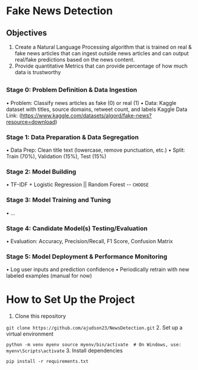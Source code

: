 # Fake News Detection

## Objectives
1. Create a Natural Language Processing algorithm that is trained on real & fake news articles that can ingest outside news articles and can output real/fake predictions based on the news content.
2. Provide quantitative Metrics that can provide percentage of how much data is trustworthy

## 
### Stage 0: Problem Definition & Data Ingestion
• Problem: Classify news articles as fake (0) or real (1)
• Data: Kaggle dataset with titles, source domains, retweet count, and labels 
Kaggle Data Link: (https://www.kaggle.com/datasets/algord/fake-news?resource=download)
### Stage 1: Data Preparation & Data Segregation
• Data Prep: Clean title text (lowercase, remove punctuation, etc.)
• Split: Train (70%), Validation (15%), Test (15%)
### Stage 2: Model Building
• TF-IDF + Logistic Regression || Random Forest -- `CHOOSE`
### Stage 3: Model Training and Tuning
• ...
### Stage 4: Candidate Model(s) Testing/Evaluation
• Evaluation: Accuracy, Precision/Recall, F1 Score, Confusion Matrix
### Stage 5: Model Deployment & Performance Monitoring
• Log user inputs and prediction confidence
• Periodically retrain with new labeled examples (manual for now)
##

# How to Set Up the Project
1. Clone this repository

`git clone https://github.com/ajudson23/NewsDetection.git`
2. Set up a virtual environment

`python -m venv myenv
source myenv/bin/activate  # On Windows, use: myenv\Scripts\activate`
3. Install dependencies

`pip install -r requirements.txt`